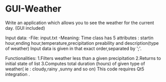 # GUI-Weather

Write an application which allows you to see the weather for the current day. (GUI included)

Input data:
  -File: input.txt
  -Meaning: Time class has 5 attributes : startin hour,ending hour,temperature,precipitation preability and description(type of weather)
            Input data is given in that exact order,separated by ';'.
            
Functionalities:
  1.Filters weather less than a given precipitation 
  2.Returns to initial state of list
  3.Computes total duration (hours) of given type of weather( ie : cloudy,rainy ,sunny and so on)
This code requires Qt5 integration .
